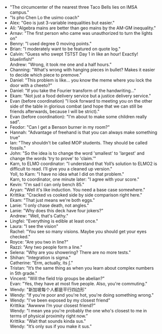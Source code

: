 - "The circumcenter of the nearest three Taco Bells lies on IMSA campus."
- "Is pho Chen Lo the usimo coach"
- Alex: "Geo is just 3-variable inequalities but easier."
- Ali: "Algebra mains are better than geo mains by the AM-GM inequality."
- Arnav: "The first person who came was unauthorized to turn the lights on"
- Benny: "I used degree 0 moving points."
- Brian: "I moderately want to be featured on quote log."
- Calvin: "Guess who swept TSTST Day 1 in like an hour! Exactly! bluelinfish!"<br>
  Andrew: "Wrong, it took me one and a half hours."
- Channing: "What's wrong with hanging pieces in bullet?
  Makes it easier to decide which piece to premove."
- Daniel: "This problem is like... you know the meme where you lock the door with a cheeto?"
- Daniel: "If you take the Fourier transform of the handwriting..."
- Ekam: "Not just a food delivery service but a justice delivery service."
- Evan (before coordination)
  "I look forward to meeting you on the other side of the table in glorious combat
  (and hope that we can still be friends afterwards, because I will be strict)."
- Evan (before coordination): "I'm about to make some children really sad".
- Feodor: "Can I get a Benson burner in my room?"
- Hannah: "Advantage of freehand is that you can always make something true"
- Ian: "They shouldn't be called MOP students. They should be called fossils."
- John: "So the idea is to change the word 'smallest' to 'largest' and change the words 'try to prove' to 'claim.'"
- Karn, to ELMO coordinator: "I understand that Yoll’s solution to ELMO2 is difficult to read.
  I’ll give you a cleaned up version."<br>
  Yoll, to Karn: "I have no idea what I did on that problem."<br>
  Karn, to coordinator, one minute later: "I agree with your score."
- Kevin: "I'm sad I can only bench 85."<br>
  Aryan: "Well it's like induction. You need a base case somewhere."
- Krittika: "Cracked vs cooked side by side comparison right here."<br>
  Ekam: "That just means we're both eggs."
- Lanie: "I only chase death, not angles."
- Lanie: "Why does this deck have four jokers?"<br>
  Andrew: "Well, that's Cathy."
- Lingfei: "Everything is edible at least once."
- Laura: "I see the vision"<br>
  Rachel: "You see so many visions. Maybe you should get your eyes checked."
- Royce: "Are you two in line?"<br>
  Razzi: "Any two people form a line."
- Selena: "Why are you showering? There are no more tests."
- Shihan: "Integration is sigma."<br>
  Catherine: "Erm, actually, its ∫."
- Tristan: "It’s the same thing as when you learn about complex numbers in 5th grade."
- Vincent: "Will the field trip groups be abelian?"<br>
  Evan: "Yes, they have at most five people. Also, you're commuting."
- Wendy: "新加坡每个人都是平行四边形"
- Wendy: "If you're poor and you're hot, you're doing something wrong."
- Wendy: "I've been exposed by my closest friend"<br>
  Krittika: "Awwww I’m your closest friend?"<br>
  Wendy: "I mean yea you're probably the one who's closest to me in terms of physical proximity right now.”<br>
  Krittika: "Wait that sounds kinda sus."<br>
  Wendy: "It’s only sus if you make it sus."
